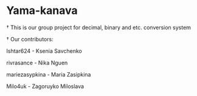 # Yama-kanava

† This is our group project for decimal, binary and etc. conversion system

† Our contributors:

Ishtar624 - Ksenia Savchenko

rivrasance - Nika Nguen

mariezasypkina - Maria Zasipkina

Milo4uk - Zagoruyko Miloslava
